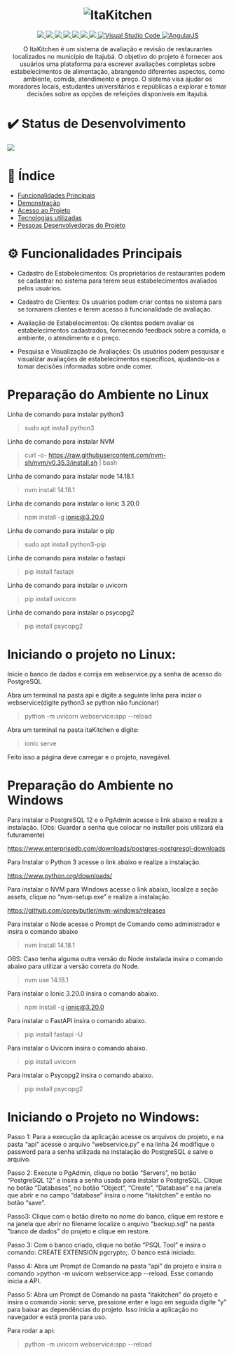 <h1 align="center">
  <img src="https://github.com/ClaraNs/itakitchen-com212/assets/107441152/2a5d98df-9a33-48bf-a1ba-a439bfbf7ed7" alt="ItaKitchen" />
</h1>

<p align="center">
  <a href="https://www.postgresql.org/">
    <img src="http://img.shields.io/static/v1?label=PostgreSQL&message=12&color=blue&style=for-the-badge&logo=postgresql"/>
  </a>
  <a href="https://www.python.org/">
    <img src="http://img.shields.io/static/v1?label=Pyhton&message=3&color=green&style=for-the-badge&logo=python"/>
  </a>
  <a href="https://github.com/nvm-sh/nvm">
    <img src="http://img.shields.io/static/v1?label=NVM&message=Latest&color=yellow&style=for-the-badge&logo=nvm"/>
  </a>
  <a href="https://nodejs.org/">
    <img src="http://img.shields.io/static/v1?label=Node.js&message=14.18.1&color=green&style=for-the-badge&logo=node.js"/>
  </a>
  <a href="https://ionicframework.com/">
    <img src="http://img.shields.io/static/v1?label=Ionic&message=3.20.0&color=2D9CDB&style=for-the-badge&logo=ionic"/>
  </a>
  <a href="https://www.uvicorn.org/">
    <img src="http://img.shields.io/static/v1?label=Uvicorn&message=Latest&color=pink&style=for-the-badge&logo=uvicorn"/>
  </a>
  <a href="https://www.psycopg.org/">
    <img src="http://img.shields.io/static/v1?label=Psycopg2&message=Latest&color=blue&style=for-the-badge&logo=psycopg2"/>
  </a>
  <a href="https://code.visualstudio.com/">
    <img src="https://img.shields.io/badge/Visual%20Studio%20Code-1.80.0-007ACC?style=for-the-badge&logo=visual-studio-code" alt="Visual Studio Code">
  </a>
  <a href="https://angularjs.org/">
    <img src="https://img.shields.io/badge/Angular-5.2.11-red?style=for-the-badge&logo=angular" alt="AngularJS">
  </a>
</p>

<p align="center">
  O ItaKitchen é um sistema de avaliação e revisão de restaurantes localizados no município de Itajubá. O objetivo do projeto é fornecer aos usuários uma plataforma para escrever avaliações completas sobre estabelecimentos de alimentação, abrangendo diferentes aspectos, como ambiente, comida, atendimento e preço. O sistema visa ajudar os moradores locais, estudantes universitários e repúblicas a explorar e tomar decisões sobre as opções de refeições disponíveis em Itajubá.
</p>

# ✔️ Status de Desenvolvimento
<img src="http://img.shields.io/static/v1?label=STATUS&message=CONCLUIDO&color=GREEN&style=for-the-badge"/>


# :pushpin: Índice

* [Funcionalidades Principais](#funcionalidades-principais)
* [Demonstração](#demonstracao)
* [Acesso ao Projeto](#acesso-ao-projeto)
* [Tecnologias utilizadas](#tecnologias-utilizadas)
* [Pessoas Desenvolvedoras do Projeto](#pessoas-desenvolvedoras)



# ⚙️ Funcionalidades Principais

- Cadastro de Estabelecimentos: Os proprietários de restaurantes podem se cadastrar no sistema para terem seus estabelecimentos avaliados pelos usuários.

- Cadastro de Clientes: Os usuários podem criar contas no sistema para se tornarem clientes e terem acesso à funcionalidade de avaliação.

- Avaliação de Estabelecimentos: Os clientes podem avaliar os estabelecimentos cadastrados, fornecendo feedback sobre a comida, o ambiente, o atendimento e o preço.

- Pesquisa e Visualização de Avaliações: Os usuários podem pesquisar e visualizar avaliações de estabelecimentos específicos, ajudando-os a tomar decisões informadas sobre onde comer.

# Preparação do Ambiente no Linux

Linha de comando para instalar python3

>sudo apt install python3

Linha de comando para instalar NVM

>curl -o- https://raw.githubusercontent.com/nvm-sh/nvm/v0.35.3/install.sh | bash

Linha de comando para instalar node 14.18.1

>nvm install 14.18.1

Linha de comando para instalar o Ionic 3.20.0

>npm install -g ionic@3.20.0

Linha de comando para instalar o pip

>sudo apt install python3-pip

Linha de comando para instalar o fastapi

>pip install fastapi

Linha de comando para instalar o uvicorn

>pip install uvicorn

Linha de comando para instalar o psycopg2

>pip install psycopg2

# Iniciando o projeto no Linux:
Inicie o banco de dados e corrija em webservice.py a senha de acesso do PostgreSQL

Abra um terminal na pasta api e digite a seguinte linha para inciar o webservice(digite python3 se python não funcionar)

>python -m uvicorn webservice:app --reload

Abra um terminal na pasta itaKitchen e digite:

>ionic serve

Feito isso a página deve carregar e o projeto, navegável.

# Preparação do Ambiente no Windows

Para instalar o PostgreSQL 12 e o PgAdmin acesse o link abaixo e realize a instalação. (Obs: Guardar a senha que colocar no installer pois utilizará ela futuramente)

https://www.enterprisedb.com/downloads/postgres-postgresql-downloads

Para Instalar o Python 3 acesse o link abaixo e realize a instalação.

https://www.python.org/downloads/

Para instalar o NVM para Windows acesse o link abaixo, localize a seção assets, clique no “nvm-setup.exe” e realize a instalação.

https://github.com/coreybutler/nvm-windows/releases

Para instalar o Node acesse o Prompt de Comando como administrador e insira o comando abaixo

>nvm install 14.18.1

OBS: Caso tenha alguma outra versão do Node instalada insira o comando abaixo para utilizar a versão correta do Node.

>nvm use 14.18.1

Para instalar o Ionic 3.20.0 insira o comando abaixo.

>npm install -g ionic@3.20.0

Para instalar o FastAPI insira o comando abaixo.

>pip install fastapi -U

Para instalar o Uvicorn insira o comando abaixo.

>pip install uvicorn

Para instalar o Psycopg2 insira o comando abaixo.

>pip install psycopg2

 # Iniciando o Projeto no Windows:

Passo 1: Para a execução da aplicação acesse os arquivos do projeto, e na pasta “api” acesse o arquivo “webservice.py” e na linha 24 modifique o password para a senha utilizada na instalação do PostgreSQL e salve o arquivo.

Passo 2: Execute o PgAdmin, clique no botão “Servers”, no botão “PostgreSQL 12” e insira a senha usada para instalar o PostgreSQL. Clique no botão “Databases”, no botão “Object”, “Create”, “Database” e na janela que abrir e no campo “database” insira o nome “itakitchen” e então no botão “save”.

Passo3: Clique com o botão direito no nome do banco, clique em restore e na janela que abrir no filename localize o arquivo "backup.sql" na pasta "banco de dados" do projeto e clique em restore. 

Passo 3: Com o banco criado, clique no botão “PSQL Tool” e insira o comando: CREATE EXTENSION pgcrypto;. O banco está iniciado.

Passo 4: Abra um Prompt de Comando na pasta “api” do projeto e insira o comando >python -m uvicorn webservice:app --reload. Esse comando inicia a API.

Passo 5: Abra um Prompt de Comando na pasta “itakitchen” do projeto e insira o comando >ionic serve, pressione enter e logo em seguida digite “y” para baixar as dependências do projeto. Isso inicia a aplicação no navegador e está pronta para uso.


Para rodar a api: 
> python -m uvicorn webservice:app --reload
